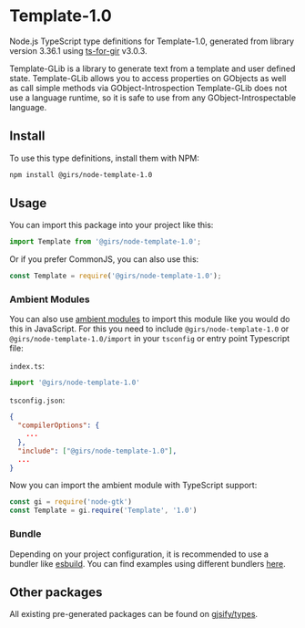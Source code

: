 
# Template-1.0

Node.js TypeScript type definitions for Template-1.0, generated from library version 3.36.1 using [ts-for-gir](https://github.com/gjsify/ts-for-gir) v3.0.3.

Template-GLib is a library to generate text from a template and user defined state. Template-GLib allows you to access properties on GObjects as well as call simple methods via GObject-Introspection Template-GLib does not use a language runtime, so it is safe to use from any GObject-Introspectable language.

## Install

To use this type definitions, install them with NPM:
```bash
npm install @girs/node-template-1.0
```

## Usage

You can import this package into your project like this:
```ts
import Template from '@girs/node-template-1.0';
```

Or if you prefer CommonJS, you can also use this:
```ts
const Template = require('@girs/node-template-1.0');
```

### Ambient Modules

You can also use [ambient modules](https://github.com/gjsify/ts-for-gir/tree/main/packages/cli#ambient-modules) to import this module like you would do this in JavaScript.
For this you need to include `@girs/node-template-1.0` or `@girs/node-template-1.0/import` in your `tsconfig` or entry point Typescript file:

`index.ts`:
```ts
import '@girs/node-template-1.0'
```

`tsconfig.json`:
```json
{
  "compilerOptions": {
    ...
  },
  "include": ["@girs/node-template-1.0"],
  ...
}
```

Now you can import the ambient module with TypeScript support: 

```ts
const gi = require('node-gtk')
const Template = gi.require('Template', '1.0')
```


### Bundle

Depending on your project configuration, it is recommended to use a bundler like [esbuild](https://esbuild.github.io/). You can find examples using different bundlers [here](https://github.com/gjsify/ts-for-gir/tree/main/examples).

## Other packages

All existing pre-generated packages can be found on [gjsify/types](https://github.com/gjsify/types).

